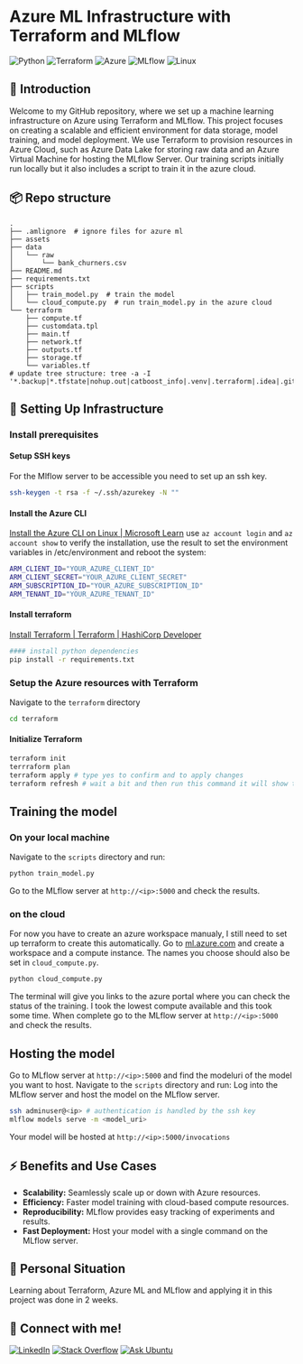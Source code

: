 # Azure ML Infrastructure with Terraform and MLflow
![Python](https://img.shields.io/badge/python-3670A0?style=for-the-badge&logo=python&logoColor=ffdd54)
![Terraform](https://img.shields.io/badge/terraform-623CE4?style=for-the-badge&logo=terraform&logoColor=white)
![Azure](https://img.shields.io/badge/azure-0089D6?style=for-the-badge&logo=microsoft-azure&logoColor=white)
![MLflow](https://img.shields.io/badge/MLflow-0077B5?style=for-the-badge&logo=mlflow&logoColor=white)
![Linux](https://img.shields.io/badge/Linux-FCC624?style=for-the-badge&logo=linux&logoColor=black)

## 📖 Introduction

Welcome to my GitHub repository, where we set up a machine learning infrastructure on Azure using Terraform and MLflow. This project focuses on creating a scalable and efficient environment for data storage, model training, and model deployment. We use Terraform to provision resources in Azure Cloud, such as Azure Data Lake for storing raw data and an Azure Virtual Machine for hosting the MLflow Server. Our training scripts initially run locally but it also includes a script to train it in the azure cloud.

## 📦 Repo structure
```
.
├── .amlignore  # ignore files for azure ml
├── assets
├── data
│   └── raw
│       └── bank_churners.csv
├── README.md
├── requirements.txt
├── scripts
│   ├── train_model.py  # train the model  
│   └── cloud_compute.py  # run train_model.py in the azure cloud
└── terraform
    ├── compute.tf
    ├── customdata.tpl
    ├── main.tf
    ├── network.tf
    ├── outputs.tf
    ├── storage.tf
    └── variables.tf
# update tree structure: tree -a -I '*.backup|*.tfstate|nohup.out|catboost_info|.venv|.terraform|.idea|.git|*.hcl'
```

## 🚀 Setting Up Infrastructure
### Install prerequisites
#### Setup SSH keys
For the Mlflow server to be accessible you need to set up an ssh key. 
```bash
ssh-keygen -t rsa -f ~/.ssh/azurekey -N ""
```
#### Install the Azure CLI
[Install the Azure CLI on Linux | Microsoft Learn](https://learn.microsoft.com/en-us/cli/azure/install-azure-cli-linux?pivots=apt#install-azure-cli)
use `az account login` and `az account show` to verify the installation, use the result to set the environment variables in 
/etc/environment and reboot the system:
```bash
ARM_CLIENT_ID="YOUR_AZURE_CLIENT_ID"
ARM_CLIENT_SECRET="YOUR_AZURE_CLIENT_SECRET"
ARM_SUBSCRIPTION_ID="YOUR_AZURE_SUBSCRIPTION_ID"
ARM_TENANT_ID="YOUR_AZURE_TENANT_ID"
```
#### Install terraform
[Install Terraform | Terraform | HashiCorp Developer](https://developer.hashicorp.com/terraform/tutorials/aws-get-started/install-cli)
```bash
#### install python dependencies
pip install -r requirements.txt
```
### Setup the Azure resources with Terraform
Navigate to the `terraform` directory
```bash
cd terraform
```
#### Initialize Terraform
```bash
terraform init
terrraform plan
terraform apply # type yes to confirm and to apply changes
terraform refresh # wait a bit and then run this command it will show the ip of the MLflow server
```

## Training the model
### On your local machine
Navigate to the `scripts` directory and run:
```bash
python train_model.py
```
Go to the MLflow server at `http://<ip>:5000` and check the results.
### on the cloud
For now you have to create an azure workspace manualy, I still need to set up terraform to create this automatically.
Go to [ml.azure.com](https://ml.azure.com/) and create a workspace and a compute instance. The names you choose should also
be set in `cloud_compute.py`.
```bash
python cloud_compute.py
```
The terminal will give you links to the azure portal where you can check the status of the training. I took the lowest compute available and this took some time.
When complete go to the MLflow server at `http://<ip>:5000` and check the results.

## Hosting the model
Go to MLflow server at `http://<ip>:5000` and find the modeluri of the model you want to host.
Navigate to the `scripts` directory and run:
Log into the MLflow server and host the model on the MLflow server.
```bash
ssh adminuser@<ip> # authentication is handled by the ssh key
mlflow models serve -m <model_uri>
```
Your model will be hosted at `http://<ip>:5000/invocations`

## ⚡ Benefits and Use Cases
- **Scalability:** Seamlessly scale up or down with Azure resources.
- **Efficiency:** Faster model training with cloud-based compute resources.
- **Reproducibility:** MLflow provides easy tracking of experiments and results.
- **Fast Deployment:** Host your model with a single command on the MLflow server.


## 📌 Personal Situation
Learning about Terraform, Azure ML and MLflow and applying it in this project was done in 2 weeks.

## 🤝 Connect with me!
[![LinkedIn](https://img.shields.io/badge/linkedin-%230077B5.svg?style=for-the-badge&logo=linkedin&logoColor=white)](https://www.linkedin.com/in/gerrit-geeraerts-143488141)
[![Stack Overflow](https://img.shields.io/badge/-Stackoverflow-FE7A16?style=for-the-badge&logo=stack-overflow&logoColor=white)](https://stackoverflow.com/users/10213635/gerrit-geeraerts)
[![Ask Ubuntu](https://img.shields.io/badge/-Askubuntu-dd4814?style=for-the-badge&logo=ubuntu&logoColor=white)](https://askubuntu.com/users/1097288/gerrit-geeraerts)
